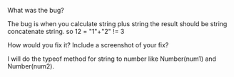 What was the bug?

The bug is when you calculate string plus string the result should be string concatenate string. so 12 = "1"+"2" != 3

How would you fix it? Include a screenshot of your fix?

I will do the typeof method for string to number like Number(num1) and Number(num2). 
